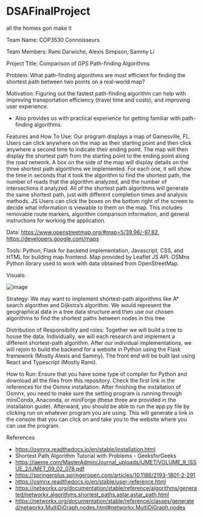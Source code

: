 # DSAFinalProject
all the homies gon make it

Team Name: COP3530 Connoisseurs

Team Members: Rami Darwiche, Alexis Simpson, Sammy Li

Project Title: Comparison of GPS Path-finding Algorithms

Problem: What path-finding algorithms are most efficient for finding the shortest path
between two points on a real-world map?

Motivation: Figuring out the fastest path-finding algorithm can help with improving
transportation efficiency (travel time and costs), and improving user experience.
- Also provides us with practical experience for getting familiar with path-finding
algorithms.

Features and How To Use:
Our program displays a map of Gainesville, FL. Users can click anywhere on the map as their starting point and then click anywhere a second time to indicate their ending point. The map will then display the shortest path from the starting point to the ending point along the road network. A box on the side of the map will display details on the three shortest path algorithms we implemented. For each one, it will show the time in seconds that it took the algorithm to find the shortest path, the number of roads that the algorithm analyzed, and the number of intersections it analyzed. All of the shortest path algorithms will generate the same shortest path, just with different completion times and analysis methods.
JS 
Users can click the boxes on the bottom right of the screen to decide what information is viewable to them on the map. This includes removable route markers, algorithm comparison information, and general instructions for working the application.

Data: https://www.openstreetmap.org/#map=5/39.96/-97.82,
https://developers.google.com/maps

Tools: Python, Flask for backend implementation, Javascript, CSS, and HTML for building map frontend. Map provided by Leaflet JS API. OSMnx Python library used to work with data obtained from OpenStreetMap.

Visuals:

![image](https://github.com/user-attachments/assets/a76a1ce9-711c-47b9-8beb-e1cf230ce087)

Strategy: We may want to implement shortest-path algorithms like A* search algorithm
and Dijkstra’s algorithm. We would represent the geographical data in a tree data
structure and then use our chosen algorithms to find the shortest paths between nodes
in this tree

Distribution of Responsibility and roles: Together we will build a tree to house the data.
Individually, we will each research and implement a different shortest-path algorithm.
After our individual implementations, we will rejoin to build the backend for a website in
Python using the Flask framework (Mostly Alexis and Sammy). The front end will be built
last using React and Typescript (Mostly Rami).

How to Run: Ensure that you have some type of compiler for Python and download all the files from this repository. Check the first link in the references for the Osmnx installation. After finishing the installation of Osmnx, you need to make sure the setting program is running through miniConda, Anaconda, or miniForge (these three are provided in the installation guide). Afterward, you should be able to run the app.py file by clicking run on whatever program you are using. This will generate a link in the console that you can click on and take you to the website where you can use the program.

References
- https://osmnx.readthedocs.io/en/stable/installation.html
- Shortest Path Algorithm Tutorial with Problems - GeeksforGeeks
- https://iaeme.com/MasterAdmin/Journal_uploads/IJMET/VOLUME_9_ISSUE_2/IJMET_09_02_078.pdf
- https://springerplus.springeropen.com/articles/10.1186/2193-1801-2-291
- https://osmnx.readthedocs.io/en/stable/user-reference.html
- https://networkx.org/documentation/stable/reference/algorithms/generated/networkx.algorithms.shortest_paths.astar.astar_path.html
- https://networkx.org/documentation/stable/reference/classes/generated/networkx.MultiDiGraph.nodes.html#networkx.MultiDiGraph.nodes

